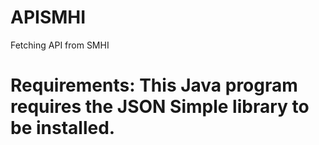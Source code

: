 # APISMHI
Fetching API from SMHI

# Requirements: This Java program requires the JSON Simple library to be installed.

